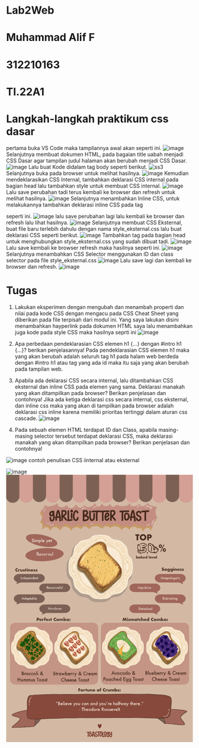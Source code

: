 # Lab2Web
# Muhammad Alif F
# 312210163
# TI.22A1
# Langkah-langkah praktikum css dasar
pertama buka VS Code maka tampilannya awal akan seperti ini.
![image](https://github.com/AlipMineB/Lab2Web/assets/116167509/a8bbb539-991e-4766-a396-1ec8fe323043)
Selanjutnya membuat dokumen HTML, pada bagaian title uabah menjadi CSS Dasar agar tampilan judul halaman akan berubah menjadi CSS Dasar.
![image](https://github.com/AlipMineB/Lab2Web/assets/116167509/cc5df2e5-e0cc-4fcd-a235-ed2a2345a27b)
Lalu buat Kode didalam tag body seperti berikut.
![ss3](https://github.com/AlipMineB/Lab2Web/assets/116167509/133f0c14-4623-480c-a82c-f0ad9482fbff)
Selanjutnya buka pada browser untuk melihat hasilnya.
![image](https://github.com/AlipMineB/Lab2Web/assets/116167509/25e76bd5-b61b-465f-bd9d-ee81e7caa365)
Kemudian mendeklarasikan CSS Internal, tambahkan deklarasi CSS internal pada bagian head lalu tambahkan style untuk membuat CSS internal.
![image](https://github.com/AlipMineB/Lab2Web/assets/116167509/ef39a310-9927-4b9c-8445-19c3cee6ed0a)
Lalu save perubahan tadi terus kembali ke browser dan refresh untuk melihat hasilnya.
![image](https://github.com/AlipMineB/Lab2Web/assets/116167509/f1a4b6e4-d798-46a8-b033-c8e8d25cb0eb)
Selanjutnya menambahkan Inline CSS, untuk melakukannya tambahkan deklarasi inline CSS pada tag <p> seperti ini.
![image](https://github.com/AlipMineB/Lab2Web/assets/116167509/3125bbf8-df7d-4a27-90fa-209b14188d56)
lalu save perubahan lagi lalu kembali ke browser dan refresh lalu lihat hasilnya.
![image](https://github.com/AlipMineB/Lab2Web/assets/116167509/b1d0d75e-b20e-40e0-ae1f-602089a8233c)
Selanjutnya membuat CSS Eksternal, buat file baru terlebih dahulu dengan nama style_eksternal.css lalu buat deklarasi CSS seperti berikut.
![image](https://github.com/AlipMineB/Lab2Web/assets/116167509/6534a7b0-184f-4a0d-b99f-dded8f510605)
Tambahkan tag <link> pada bagian head untuk menghubungkan style_eksternal.css yang sudah dibuat tadi.
![image](https://github.com/AlipMineB/Lab2Web/assets/116167509/08fe93d3-5d7c-43c1-8b4d-bf222dc7cc8f)
Lalu save kembali ke browser refresh maka hasilnya seperti ini.
![image](https://github.com/AlipMineB/Lab2Web/assets/116167509/db700f54-b02c-41d1-96ca-2cfc3ad1379e)
Selanjutnya menambahkan CSS Selector menggunakan ID dan class selector pada file style_eksternal.css
![image](https://github.com/AlipMineB/Lab2Web/assets/116167509/bca8bc08-9e9d-4c77-a91b-6b21897f835d)
Lalu save lagi dan kembali ke browser dan refresh.
![image](https://github.com/AlipMineB/Lab2Web/assets/116167509/e4860bad-eae1-46d9-bfcd-50a7697d763b)

# Tugas
1. Lakukan eksperimen dengan mengubah dan menambah properti dan nilai pada kode CSS dengan mengacu pada CSS Cheat Sheet yang diberikan pada file terpisah dari modul ini.
Yang saya lakukan disini menambahkan hayperlink pada dokumen HTML saya lalu menambahkan juga kode pada style CSS maka hasilnya seprti ini
![image](https://github.com/AlipMineB/Lab2Web/assets/116167509/5d1299d1-1d02-48b7-9863-f78ce8077e2f)
2. Apa perbedaan pendeklarasian CSS elemen h1 {...} dengan #intro h1 {...}? berikan penjelasannya!
Pada pendeklarasian CSS elemen h1 maka yang akan berubah adalah seluruh tag h1 pada halam web berdeda dengan #intro h1 atau tag yang ada id maka itu saja yang akan berubah pada tampilan web.

3. Apabila ada deklarasi CSS secara internal, lalu ditambahkan CSS eksternal dan inline CSS pada elemen yang sama. Deklarasi manakah yang akan ditampilkan pada browser? Berikan penjelasan dan contohnya!
Jika ada ketiga deklarasi css secara internal, css eksternal, dan inline css maka yang akan di tampilkan pada browser adalah deklarasi css inline karena memiliki prioritas tertinggi dalam aturan css cascade.
![image](https://github.com/AlipMineB/Lab2Web/assets/116167509/000def08-6cdb-4ede-89bf-4936f902c07e)

4. Pada sebuah elemen HTML terdapat ID dan Class, apabila masing-masing selector tersebut terdapat deklarasi CSS, maka deklarasi manakah yang akan ditampilkan pada browser? Berikan penjelasan dan contohnya! <p id="paragraf-1" class="text-paragraf">

![image](https://github.com/AlipMineB/Lab2Web/assets/116167509/2d310982-52a2-4f10-8f1a-89eccc306049)
contoh penulisan CSS iinternal atau eksternal

![image](https://github.com/AlipMineB/Lab2Web/assets/116167509/bcb13e49-1a40-4436-a5d4-33660482c2c1)
![alt text](https://github.com/AlipMineB/Test/blob/main/BreadCrumbs.png?raw=true) 
